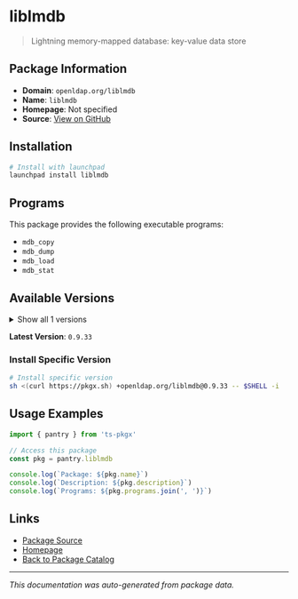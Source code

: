 # liblmdb

> Lightning memory-mapped database: key-value data store

## Package Information

- **Domain**: `openldap.org/liblmdb`
- **Name**: `liblmdb`
- **Homepage**: Not specified
- **Source**: [View on GitHub](https://github.com/pkgxdev/pantry/tree/main/projects/openldap.org/liblmdb/package.yml)

## Installation

```bash
# Install with launchpad
launchpad install liblmdb
```

## Programs

This package provides the following executable programs:

- `mdb_copy`
- `mdb_dump`
- `mdb_load`
- `mdb_stat`

## Available Versions

<details>
<summary>Show all 1 versions</summary>

- `0.9.33`

</details>

**Latest Version**: `0.9.33`

### Install Specific Version

```bash
# Install specific version
sh <(curl https://pkgx.sh) +openldap.org/liblmdb@0.9.33 -- $SHELL -i
```

## Usage Examples

```typescript
import { pantry } from 'ts-pkgx'

// Access this package
const pkg = pantry.liblmdb

console.log(`Package: ${pkg.name}`)
console.log(`Description: ${pkg.description}`)
console.log(`Programs: ${pkg.programs.join(', ')}`)
```

## Links

- [Package Source](https://github.com/pkgxdev/pantry/tree/main/projects/openldap.org/liblmdb/package.yml)
- [Homepage](#)
- [Back to Package Catalog](../package-catalog.md)

---

*This documentation was auto-generated from package data.*
